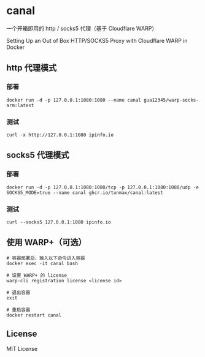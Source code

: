 # canal

一个开箱即用的 http / socks5 代理（基于 Cloudflare WARP）

Setting Up an Out of Box HTTP/SOCKS5 Proxy with Cloudflare WARP in Docker


## http 代理模式

### 部署

```
docker run -d -p 127.0.0.1:1080:1080 --name canal gua12345/warp-socks-arm:latest
```

### 测试

```
curl -x http://127.0.0.1:1080 ipinfo.io
```

## socks5 代理模式

### 部署

```
docker run -d -p 127.0.0.1:1080:1080/tcp -p 127.0.0.1:1080:1080/udp -e SOCKS5_MODE=true --name canal ghcr.io/tunmax/canal:latest
```

### 测试

```
curl --socks5 127.0.0.1:1080 ipinfo.io
```

## 使用 WARP+（可选）

```
# 容器部署后，输入以下命令进入容器
docker exec -it canal bash

# 设置 WARP+ 的 license
warp-cli registration license <license id>

# 退出容器
exit

# 重启容器
docker restart canal
```

## License

MIT License
